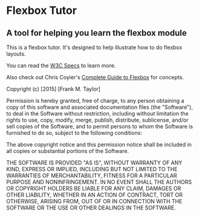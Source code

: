 # Flexbox Tutor 
## A tool for helping you learn the flexbox module

This is a flexbox tutor. It's designed to help illustrate how to do flexbox layouts. 

You can read the [W3C Specs](http://www.w3.org/TR/css3-flexbox/) to learn more. 

Also check out Chris Coyier's [Complete Guide to Flexbox](http://css-tricks.com/snippets/css/a-guide-to-flexbox/) for concepts. 









Copyright (c) [2015] [Frank M. Taylor]

Permission is hereby granted, free of charge, to any person obtaining a copy
of this software and associated documentation files (the "Software"), to deal
in the Software without restriction, including without limitation the rights
to use, copy, modify, merge, publish, distribute, sublicense, and/or sell
copies of the Software, and to permit persons to whom the Software is
furnished to do so, subject to the following conditions:

The above copyright notice and this permission notice shall be included in all
copies or substantial portions of the Software.

THE SOFTWARE IS PROVIDED "AS IS", WITHOUT WARRANTY OF ANY KIND, EXPRESS OR
IMPLIED, INCLUDING BUT NOT LIMITED TO THE WARRANTIES OF MERCHANTABILITY,
FITNESS FOR A PARTICULAR PURPOSE AND NONINFRINGEMENT. IN NO EVENT SHALL THE
AUTHORS OR COPYRIGHT HOLDERS BE LIABLE FOR ANY CLAIM, DAMAGES OR OTHER
LIABILITY, WHETHER IN AN ACTION OF CONTRACT, TORT OR OTHERWISE, ARISING FROM,
OUT OF OR IN CONNECTION WITH THE SOFTWARE OR THE USE OR OTHER DEALINGS IN THE
SOFTWARE.